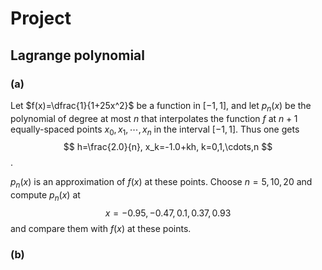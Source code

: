 # Project

## Lagrange polynomial

### (a)

Let $f(x)=\dfrac{1}{1+25x^2}$ be a function in $[-1,1]$, and let $p_n(x)$ be the polynomial of degree at most $n$ that interpolates the function $f$ at $n+1$ equally-spaced points $x_0,x_1,\cdots,x_n$ in the interval $[-1,1]$. Thus one gets
$$
h=\frac{2.0}{n}, x_k=-1.0+kh, k=0,1,\cdots,n
$$
.

$p_n(x)$ is an approximation of $f(x)$ at these points. Choose $n=5,10,20$ and compute $p_n(x)$ at
$$
x=-0.95,-0.47,0.1,0.37,0.93
$$
and compare them with $f(x)$ at these points.

### (b)